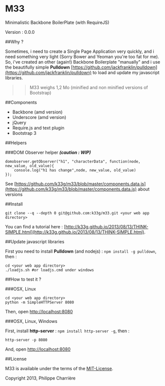 M33
===

Minimalistic Backbone BoilerPlate (with RequireJS)

Version : 0.0.0

##Why ?

Sometimes, i need to create a Single Page Application very quickly, and i need something very light (Sorry Bower and Yeoman you're too fat for me). So, i've created an other (again!) Backbone Boilerplate "manually" and i use the beautifully simple **Pulldown** [https://github.com/jackfranklin/pulldown](https://github.com/jackfranklin/pulldown) to load and update my javascript libraries.

>> M33 weighs 1,2 Mo (minified and non minified versions of Bootstrap)

##Components

- Backbone (amd version)
- Underscore (amd version)
- jQuery
- Require.js and text plugin
- Bootstrap 3

##Helpers

###DOM Observer helper ***(caution : WIP)***

    domobserver.getObserver("h1", "characterData", function(node, new_value, old_value){
        console.log("h1 has change",node, new_value, old_value)
    });

See [https://github.com/k33g/m33/blob/master/components.data.js](https://github.com/k33g/m33/blob/master/components.data.js) about versions

##Install

    git clone --q --depth 0 git@github.com:k33g/m33.git <your web app directory>

You can find a tutorial here : [http://k33g.github.io/2013/08/13/THINK-SIMPLE.html](http://k33g.github.io/2013/08/13/THINK-SIMPLE.html).

##Update javascript libraries

First you need to install **Pulldown** (and nodejs) : `npm install -g pulldown`, then :

    cd <your web app directory>
    ./loadjs.sh #or loadjs.cmd under windows

##How to test it ?

###OSX, Linux

    cd <your web app directory>
    python -m SimpleHTTPServer 8080

Then, open [http://localhost:8080](http://localhost:8080)

###OSX, Linux, Windows

First, install **http-server** : `npm install http-server -g`, then :

    http-server -p 8080

And, open [http://localhost:8080](http://localhost:8080)

##License

M33 is available under the terms of the [MIT-License](http://en.wikipedia.org/wiki/MIT_License#License_terms).

Copyright 2013, Philippe Charrière
